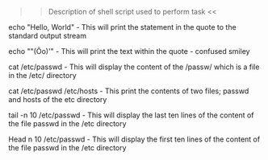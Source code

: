 >> Description of shell script used to perform task <<

echo "Hello, World" - This will print the statement in the quote to the standard output stream

echo "\"(Ôo)'" - This will print the text within the quote - confused smiley

cat /etc/passwd - This will display the content of the /passw/  which is a file in the /etc/ directory

cat /etc/passwd /etc/hosts - This print the contents of two files; passwd and hosts of the etc directory

tail -n 10 /etc/passwd - This will display the last ten lines of the content of the file passwd in the /etc directory

Head n 10 /etc/passwd - This will display the first ten lines of the content of the file passwd in the /etc directory

